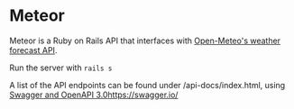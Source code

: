 # Meteor

Meteor is a Ruby on Rails API that interfaces with [Open-Meteo's weather forecast API](open-meteo.com).

Run the server with `rails s`

A list of the API endpoints can be found under /api-docs/index.html, using [Swagger and OpenAPI 3.0](https://swagger.io/)https://swagger.io/
